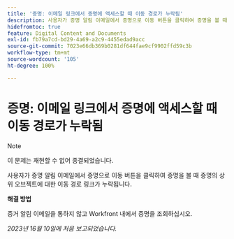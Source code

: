 ```yaml
---
title: '증명: 이메일 링크에서 증명에 액세스할 때 이동 경로가 누락됨'
description: 사용자가 증명 알림 이메일에서 증명으로 이동 버튼을 클릭하여 증명을 볼 때 증명의 상위 오브젝트에 대한 이동 경로 링크가 누락됩니다.
hidefromtoc: true
feature: Digital Content and Documents
exl-id: fb79a7cd-bd29-4a69-a2c9-4455edad9acc
source-git-commit: 7023e66db369b0281df644fae9cf9902ffd59c3b
workflow-type: tm+mt
source-wordcount: '105'
ht-degree: 100%

---
```


# 증명: 이메일 링크에서 증명에 액세스할 때 이동 경로가 누락됨

>[!NOTE]
>
>이 문제는 재현할 수 없어 종결되었습니다.

사용자가 증명 알림 이메일에서 증명으로 이동 버튼을 클릭하여 증명을 볼 때 증명의 상위 오브젝트에 대한 이동 경로 링크가 누락됩니다.

**해결 방법**

증거 알림 이메일을 통하지 않고 Workfront 내에서 증명을 조회하십시오.

_2023년 16월 10일에 처음 보고되었습니다._
